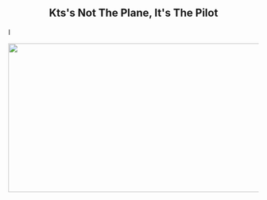 <h2 align="center">Kts's Not The Plane, It's The Pilot</h2>I
<p align="center"><img src="https://images.hdqwalls.com/wallpapers/2022-top-gun-maverick-4k-5p.jpg" alt="" width="750" height="300"></p>



<!--
**muhith7/muhith7** is a ✨ _special_ ✨ repository because its `README.md` (this file) appears on your GitHub profile.

Here are some ideas to get you started:

- 🔭 I’m currently working on ...
- 🌱 I’m currently learning ...
- 👯 I’m looking to collaborate on ...
- 🤔 I’m looking for help with ...
- 💬 Ask me about ...
- 📫 How to reach me: ...
- 😄 Pronouns: ...
- ⚡ Fun fact: ...
-->
